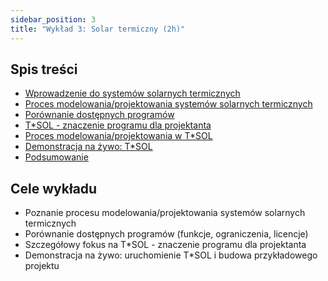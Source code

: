 ```yaml
---
sidebar_position: 3
title: "Wykład 3: Solar termiczny (2h)"
---
```


## Spis treści

- [Wprowadzenie do systemów solarnych termicznych](./01-wprowadzenie-do-solar-termiczny)
- [Proces modelowania/projektowania systemów solarnych termicznych](./02-proces-modelowania)
- [Porównanie dostępnych programów](./03-porownanie-programow)
- [T*SOL - znaczenie programu dla projektanta](./04-tsol-znaczenie)
- [Proces modelowania/projektowania w T*SOL](./05-proces-tsol)
- [Demonstracja na żywo: T*SOL](./06-demonstracja-tsol)
- [Podsumowanie](./07-podsumowanie)

## Cele wykładu

- Poznanie procesu modelowania/projektowania systemów solarnych termicznych
- Porównanie dostępnych programów (funkcje, ograniczenia, licencje)
- Szczegółowy fokus na T*SOL - znaczenie programu dla projektanta
- Demonstracja na żywo: uruchomienie T*SOL i budowa przykładowego projektu
